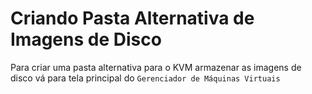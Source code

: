 Criando Pasta Alternativa de Imagens de Disco
=========

Para criar uma pasta alternativa para o KVM armazenar as imagens de disco
vá para tela principal do `Gerenciador de Máquinas Virtuais`